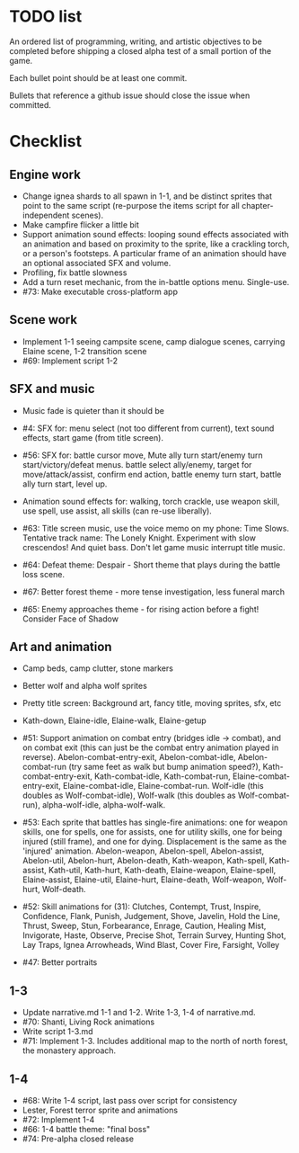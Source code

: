 # TODO list

An ordered list of programming, writing, and artistic objectives to be completed before shipping a closed alpha test of a small portion of the game.

Each bullet point should be at least one commit.

Bullets that reference a github issue should close the issue when committed.

# Checklist

## Engine work

- Change ignea shards to all spawn in 1-1, and be distinct sprites that point to the same script (re-purpose the items script for all chapter-independent scenes).
- Make campfire flicker a little bit
- Support animation sound effects: looping sound effects associated with an animation and based on proximity to the sprite, like a crackling torch, or a person's footsteps. A particular frame of an animation should have an optional associated SFX and volume.
- Profiling, fix battle slowness
- Add a turn reset mechanic, from the in-battle options menu. Single-use.
- #73: Make executable cross-platform app

## Scene work

- Implement 1-1 seeing campsite scene, camp dialogue scenes, carrying Elaine scene, 1-2 transition scene
- #69: Implement script 1-2

## SFX and music

- Music fade is quieter than it should be

- #4: SFX for: menu select (not too different from current), text sound effects, start game (from title screen).
- #56: SFX for: battle cursor move, Mute ally turn start/enemy turn start/victory/defeat menus. battle select ally/enemy, target for move/attack/assist, confirm end action, battle enemy turn start, battle ally turn start, level up.
- Animation sound effects for: walking, torch crackle, use weapon skill, use spell, use assist, all skills (can re-use liberally).

- #63: Title screen music, use the voice memo on my phone: Time Slows. Tentative track name: The Lonely Knight. Experiment with slow crescendos! And quiet bass. Don't let game music interrupt title music.
- #64: Defeat theme: Despair - Short theme that plays during the battle loss scene.
- #67: Better forest theme - more tense investigation, less funeral march
- #65: Enemy approaches theme - for rising action before a fight! Consider Face of Shadow

## Art and animation

- Camp beds, camp clutter, stone markers
- Better wolf and alpha wolf sprites
- Pretty title screen: Background art, fancy title, moving sprites, sfx, etc

- Kath-down, Elaine-idle, Elaine-walk, Elaine-getup

- #51: Support animation on combat entry (bridges idle -> combat), and on combat exit (this can just be the combat entry animation played in reverse). Abelon-combat-entry-exit, Abelon-combat-idle, Abelon-combat-run (try same feet as walk but bump animation speed?), Kath-combat-entry-exit, Kath-combat-idle, Kath-combat-run, Elaine-combat-entry-exit, Elaine-combat-idle, Elaine-combat-run. Wolf-idle (this doubles as Wolf-combat-idle), Wolf-walk (this doubles as Wolf-combat-run), alpha-wolf-idle, alpha-wolf-walk.

- #53: Each sprite that battles has single-fire animations: one for weapon skills, one for spells, one for assists, one for utility skills, one for being injured (still frame), and one for dying. Displacement is the same as the 'injured' animation. Abelon-weapon, Abelon-spell, Abelon-assist, Abelon-util, Abelon-hurt, Abelon-death, Kath-weapon, Kath-spell, Kath-assist, Kath-util, Kath-hurt, Kath-death, Elaine-weapon, Elaine-spell, Elaine-assist, Elaine-util, Elaine-hurt, Elaine-death, Wolf-weapon, Wolf-hurt, Wolf-death.

- #52: Skill animations for (31): Clutches, Contempt, Trust, Inspire, Confidence, Flank, Punish, Judgement, Shove, Javelin, Hold the Line, Thrust, Sweep, Stun, Forbearance, Enrage, Caution, Healing Mist, Invigorate, Haste, Observe, Precise Shot, Terrain Survey, Hunting Shot, Lay Traps, Ignea Arrowheads, Wind Blast, Cover Fire, Farsight, Volley

- #47: Better portraits

## 1-3

- Update narrative.md 1-1 and 1-2. Write 1-3, 1-4 of narrative.md.
- #70: Shanti, Living Rock animations
- Write script 1-3.md
- #71: Implement 1-3. Includes additional map to the north of north forest, the monastery approach.

## 1-4

- #68: Write 1-4 script, last pass over script for consistency
- Lester, Forest terror sprite and animations
- #72: Implement 1-4
- #66: 1-4 battle theme: "final boss"
- #74: Pre-alpha closed release